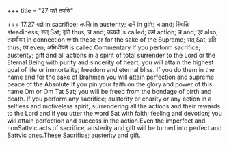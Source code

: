 +++
title = "27 यज्ञे तपसि"

+++
17.27 यज्ञे in sacrifice; तपसि in austerity; दाने in gift; च and;
स्थितिः steadiness; सत् Sat; इति thus; च and; उच्यते is called; कर्म
action; च and; एव also; तदर्थीयम् in connection with these or for the
sake of the Supreme; सत् Sat; इति thus; एव even; अभिधीयते is
called.Commentary If you perform sacrifice; austerity; gift and all
actions in a spirit of total surrender to the Lord or the Eternal Being
with purity and sincerity of heart; you will attain the highest goal of
life or immortality; freedom and eternal bliss. If you do them in the
name and for the sake of Brahman you will attain perfection and supreme
peace of the Absolute.If you pin your faith on the glory and power of
this name Om or Om Tat Sat; you will be freed from the bondage of birth
and death. If you perform any sacrifice; austerity or charity or any
action in a selfless and motiveless spirit; surrendering all the actions
and their rewards to the Lord and if you utter the word Sat with faith;
feeling and devotion; you will attain perfection and success in the
action.Even the imperfect and nonSattvic acts of sacrifice; austerity
and gift will be turned into perfect and Sattvic ones.These Sacrifice;
austerity and gift.
